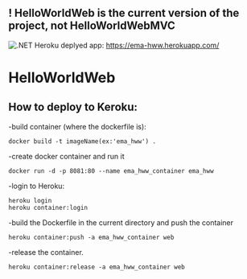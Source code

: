 ## ! HelloWorldWeb is the current version of the project, not HelloWorldWebMVC

![.NET](https://github.com/EmanuelaNimigean/HelloWorld/actions/runs/1171019185/workflow)
      Heroku deplyed app: https://ema-hww.herokuapp.com/
# HelloWorldWeb
## How to deploy to Keroku:

-build container (where the dockerfile is):
```
docker build -t imageName(ex:'ema_hww') .
```

-create docker container and run it
```
docker run -d -p 8081:80 --name ema_hww_container ema_hww
```

-login to Heroku:
```
heroku login
heroku container:login
```

-build the Dockerfile in the current directory and push the container
```
heroku container:push -a ema_hww_container web
```

-release the container.
```
heroku container:release -a ema_hww_container web

```
